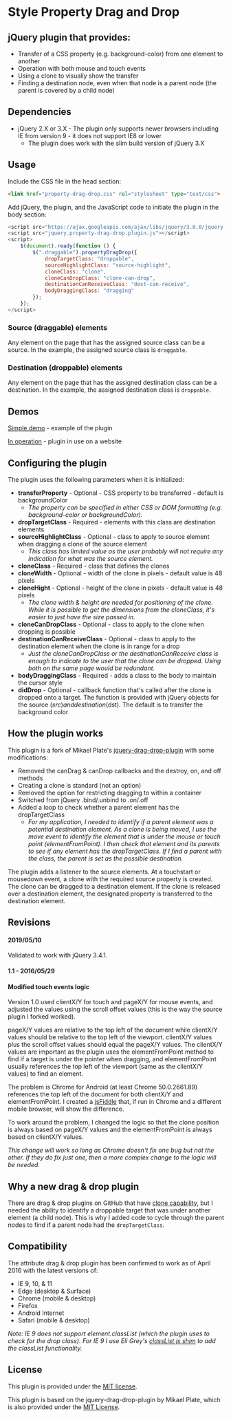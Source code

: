 Style Property Drag and Drop
============================

## jQuery plugin that provides:

* Transfer of a CSS property (e.g. background-color) from one element to another
* Operation with both mouse and touch events
* Using a clone to visually show the transfer
* Finding a destination node, even when that node is a parent node (the parent is covered by a child node)

## Dependencies
* jQuery 2.X or 3.X - The plugin only supports newer browsers including IE from version 9 - it does not support IE8 or lower
    * The plugin does work with the slim build version of jQuery 3.X

## Usage

Include the CSS file in the head section:

~~~~ html
<link href="property-drag-drop.css" rel="stylesheet" type="text/css">
~~~~

Add jQuery, the plugin, and the JavaScript code to initiate the plugin in the body section:

~~~~ javascript
<script src="https://ajax.googleapis.com/ajax/libs/jquery/3.0.0/jquery.slim.min.js"></script>
<script src="jquery.property-drag-drop.plugin.js"></script>
<script>
    $(document).ready(function () {
        $(".draggable").propertyDragDrop({
            dropTargetClass: "droppable",
            sourceHighlightClass: "source-highlight",
            cloneClass: "clone",
            cloneCanDropClass: "clone-can-drop",
            destinationCanReceiveClass: "dest-can-receive",
            bodyDraggingClass: "dragging"
        });
    });
</script>
~~~~

### Source (draggable) elements
Any element on the page that has the assigned source class can be a source. In the example, the assigned source class is `draggable`.

### Destination (droppable) elements

Any element on the page that has the assigned destination class can be a destination. In the example, the assigned destination class is `droppable`.

## Demos
[Simple demo](http://richdebourke.github.io/style-property-drag-and-drop/index.html) - example of the plugin

[In operation](http://goo.gl/4Huz36) - plugin in use on a website

## Configuring the plugin

The plugin uses the following parameters when it is initialized:

* **transferProperty** - Optional - CSS property to be transferred - default is backgroundColor
    * *The property can be specified in either CSS or DOM formatting (e.g. background-color or backgroundColor).*
* **dropTargetClass** - Required - elements with this class are destination elements
* **sourceHighlightClass** - Optional - class to apply to source element when dragging a clone of the source element
    * *This class has limited value as the user probably will not require any indication for what was the source element.* 
* **cloneClass** - Required - class that defines the clones
* **cloneWidth** - Optional - width of the clone in pixels - default value is 48 pixels
* **cloneHight** - Optional - height of the clone in pixels - default value is 48 pixels
    * *The clone width & height are needed for positioning of the clone. While it is possible to get the dimensions from the cloneClass, it's easier to just have the size passed in.*
* **cloneCanDropClass** - Optional - class to apply to the clone when dropping is possible
* **destinationCanReceiveClass** - Optional - class to apply to the destination element when the clone is in range for a drop
    * *Just the cloneCanDropClass or the destinationCanReceive class is enough to indicate to the user that the clone can be dropped. Using both on the same page would be redundant.*
* **bodyDraggingClass** - Required - adds a class to the body to maintain the cursor style
* **didDrop** - Optional - callback function that's called after the clone is dropped onto a target. The function is provided with jQuery objects for the source ($src) and destination ($dst). The default is to transfer the background color

## How the plugin works
This plugin is a fork of Mikael Plate's [jquery-drag-drop-plugin](https://github.com/mikeplate/jquery-drag-drop-plugin) with some modifications:
* Removed the canDrag & canDrop callbacks and the destroy, on, and off methods
* Creating a clone is standard (not an option)
* Removed the option for restricting dragging to within a container
* Switched from jQuery .bind/.unbind to .on/.off
* Added a loop to check whether a parent element has the dropTargetClass
    * *For my application, I needed to identify if a parent element was a potential destination element. As a clone is being moved, I use the move event to identify the element that is under the mouse or touch point (elementFromPoint). I then check that element and its parents to see if any element has the dropTargetClass. If I find a parent with the class, the parent is set as the possible destination.*

The plugin adds a listener to the source elements. At a touchstart or mousedown event, a clone with the required source property is created. The clone can be dragged to a destination element. If the clone is released over a destination element, the designated property is transferred to the destination element.

## Revisions

#### 2019/05/10

Validated to work with jQuery 3.4.1.

#### 1.1 - 2016/05/29
#### Modified touch events logic
Version 1.0 used clientX/Y for touch and pageX/Y for mouse events, and adjusted the values using the scroll offset values (this is the way the  source plugin I forked worked).

pageX/Y values are relative to the top left of the document while clientX/Y values should be relative to the top left of the viewport. clientX/Y values plus the scroll offset values should equal the pageX/Y values. The clientX/Y values are important as the plugin uses the elementFromPoint method to find if a target is under the pointer when dragging, and elementFromPoint usually references the top left of the viewport (same as the clientX/Y values) to find an element.

The problem is Chrome for Android (at least Chrome 50.0.2661.89) references the top left of the document for both clientX/Y and elementFromPoint. I created a [jsFiddle]() that, if run in Chrome and a different mobile browser, will show the difference.

To work around the problem, I changed the logic so that the clone position is always based on pageX/Y values and the elementFromPoint is always based on clientX/Y values.

*This change will work so long as Chrome doesn't fix one bug but not the other. If they do fix just one, then a more complex change to the logic will be needed.*

## Why a new drag & drop plugin
There are drag & drop plugins on GitHub that have [clone capability](https://github.com/mikeplate/jquery-drag-drop-plugin), but I needed the ability to identify a droppable target that was under another element (a child node). This is why I added code to cycle through the parent nodes to find if a parent node had the `dropTargetClass`.

## Compatibility
The attribute drag & drop plugin has been confirmed to work as of April 2016 with the latest versions of:
* IE 9, 10, & 11
* Edge (desktop & Surface)
* Chrome (mobile & desktop)
* Firefox
* Android Internet
* Safari (mobile & desktop)

*Note: IE 9 does not support element.classList (which the plugin uses to check for the drop class). For IE 9 I use Eli Grey's [classList.js shim](https://github.com/eligrey/classList.js) to add the classList functionality.*

## License
This plugin is provided under the [MIT license](http://opensource.org/licenses/mit-license.php).

This plugin is based on the jquery-drag-drop-plugin by Mikael Plate, which is also provided under the [MIT License](https://github.com/mikeplate/jquery-drag-drop-plugin/blob/master/LICENSE.txt).

